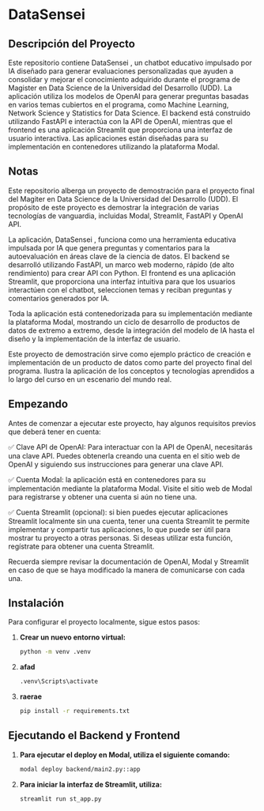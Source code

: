 # DataSensei
## Descripción del Proyecto
Este repositorio contiene DataSensei , un chatbot educativo impulsado por IA diseñado para generar evaluaciones personalizadas que ayuden a consolidar y mejorar el conocimiento adquirido durante el programa de Magister en Data Science de la Universidad del Desarrollo (UDD). La aplicación utiliza los modelos de OpenAI para generar preguntas basadas en varios temas cubiertos en el programa, como Machine Learning, Network Science y Statistics for Data Science. El backend está construido utilizando FastAPI e interactúa con la API de OpenAI, mientras que el frontend es una aplicación Streamlit que proporciona una interfaz de usuario interactiva. Las aplicaciones están diseñadas para su implementación en contenedores utilizando la plataforma Modal.

## Notas
Este repositorio alberga un proyecto de demostración para el proyecto final del Magiter en Data Science de la Universidad del Desarrollo (UDD). El propósito de este proyecto es demostrar la integración de varias tecnologías de vanguardia, incluidas Modal, Streamlit, FastAPI y OpenAI API.

La aplicación, DataSensei , funciona como una herramienta educativa impulsada por IA que genera preguntas y comentarios para la autoevaluación en áreas clave de la ciencia de datos. El backend se desarrolló utilizando FastAPI, un marco web moderno, rápido (de alto rendimiento) para crear API con Python. El frontend es una aplicación Streamlit, que proporciona una interfaz intuitiva para que los usuarios interactúen con el chatbot, seleccionen temas y reciban preguntas y comentarios generados por IA.

Toda la aplicación está contenedorizada para su implementación mediante la plataforma Modal, mostrando un ciclo de desarrollo de productos de datos de extremo a extremo, desde la integración del modelo de IA hasta el diseño y la implementación de la interfaz de usuario.

Este proyecto de demostración sirve como ejemplo práctico de creación e implementación de un producto de datos como parte del proyecto final del programa. Ilustra la aplicación de los conceptos y tecnologías aprendidos a lo largo del curso en un escenario del mundo real.

## Empezando
Antes de comenzar a ejecutar este proyecto, hay algunos requisitos previos que deberá tener en cuenta:

✅ Clave API de OpenAI: Para interactuar con la API de OpenAI, necesitarás una clave API. Puedes obtenerla creando una cuenta en el sitio web de OpenAI y siguiendo sus instrucciones para generar una clave API. 

✅ Cuenta Modal: la aplicación está en contenedores para su implementación mediante la plataforma Modal. Visite el sitio web de Modal para registrarse y obtener una cuenta si aún no tiene una.

✅ Cuenta Streamlit (opcional): si bien puedes ejecutar aplicaciones Streamlit localmente sin una cuenta, tener una cuenta Streamlit te permite implementar y compartir tus aplicaciones, lo que puede ser útil para mostrar tu proyecto a otras personas. Si deseas utilizar esta función, regístrate para obtener una cuenta Streamlit.

Recuerda siempre revisar la documentación de OpenAI, Modal y Streamlit en caso de que se haya modificado la manera de comunicarse con cada una. 

## Instalación
Para configurar el proyecto localmente, sigue estos pasos:

1. **Crear un nuevo entorno virtual:**
   ```bash
   python -m venv .venv

2. **afad**
   ```bash
   .venv\Scripts\activate
   
3. **raerae**
   ```bash
   pip install -r requirements.txt

## Ejecutando el Backend y Frontend

1. **Para ejecutar el deploy en Modal, utiliza el siguiente comando:**
   ```bash
   modal deploy backend/main2.py::app
2. **Para iniciar la interfaz de Streamlit, utiliza:**
    ```bash
    streamlit run st_app.py

